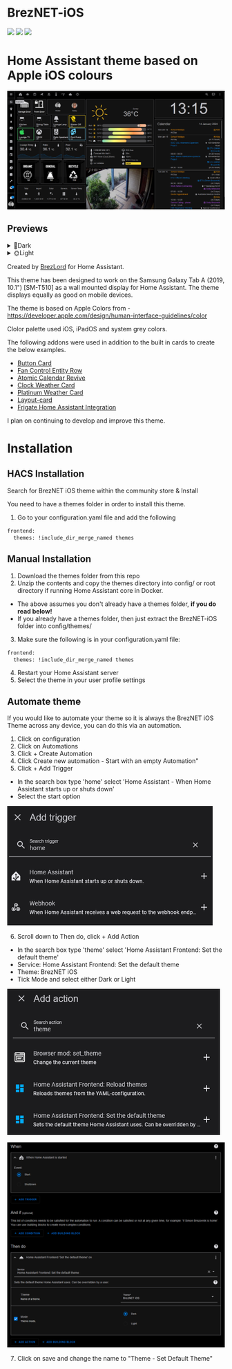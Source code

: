 <h1>BrezNET-iOS</h1>
<p>
	<a href="https://github.com/brezlord/BrezNET-iOS/stargazers"><img src="https://img.shields.io/github/stars/brezlord/BrezNET-iOS?colorA=363a4f&colorB=ffc300&style=for-the-badge"></a>
	<a href="https://github.com/brezlord/BrezNET-iOS/issues"><img src="https://img.shields.io/github/issues/brezlord/BrezNET-iOS?colorA=363a4f&colorB=f5a97f&style=for-the-badge"></a>
	<a href="https://github.com/brezlord/BrezNET-iOS/pulls"><img src="https://img.shields.io/github/issues-pr/brezlord/BrezNET-iOS?colorA=363a4f&colorB=a6da95&style=for-the-badge"></a>
</p>

# Home Assistant theme based on Apple iOS colours

<p align="center">
	<img src="https://raw.githubusercontent.com/brezlord/BrezNET-iOS/main/docs/main-dark.png"/>
</p>

## Previews

<details>
<summary>🌚Dark</summary>
<img src="https://raw.githubusercontent.com/brezlord/BrezNET-iOS/main/docs/main-dark.png"/>
<img src="https://raw.githubusercontent.com/brezlord/BrezNET-iOS/main/docs/lights-dark.png"/>
</details>
<details>
<summary>🌞Light</summary>
<img src="https://raw.githubusercontent.com/brezlord/BrezNET-iOS/main/docs/main-light.png"/>
<img src="https://raw.githubusercontent.com/brezlord/BrezNET-iOS/main/docs/lights-light.png"/>
</details>

Created by [BrezLord](https://github.com/brezlord) for Home Assistant.

This theme has been designed to work on the Samsung Galaxy Tab A (2019, 10.1") [SM-T510] as a wall mounted display for Home Assistant. The theme displays equally as good on mobile devices.

The theme is based on Apple Colors from - https://developer.apple.com/design/human-interface-guidelines/color

Clolor palette used iOS, iPadOS and system grey colors.

The following addons were used in addition to the built in cards to create the below examples.
- [Button Card](https://github.com/custom-cards/button-card)
- [Fan Control Entity Row](https://github.com/finity69x2/fan-control-entity-row)
- [Atomic Calendar Revive](https://github.com/totaldebug/atomic-calendar-revive)
- [Clock Weather Card](https://github.com/pkissling/clock-weather-card)
- [Platinum Weather Card](https://github.com/Makin-Things/platinum-weather-card)
- [Layout-card](https://github.com/thomasloven/lovelace-layout-card)
- [Frigate Home Assistant Integration](https://github.com/blakeblackshear/frigate-hass-integration)

I plan on continuing to develop and improve this theme.

# Installation

## HACS Installation

Search for BrezNET iOS theme within the community store & Install

You need to have a themes folder in order to install this theme.

1. Go to your configuration.yaml file and add the following 

```
frontend:
  themes: !include_dir_merge_named themes
``` 

## Manual Installation

1. Download the themes folder from this repo
2. Unzip the contents and copy the themes directory into config/ or root directory if running Home Assistant core in Docker.
 - The above assumes you don't already have a themes folder, **if you do read below!**
 - If you already have a themes folder, then just extract the BrezNET-iOS folder into config/themes/
3. Make sure the following is in your configuration.yaml file:

```
frontend: 
  themes: !include_dir_merge_named themes
```
4. Restart your Home Assistant server
5. Select the theme in your user profile settings

## Automate theme

If you would like to automate your theme so it is always the BrezNET iOS Theme across any device, you can do this via an automation.

1. Click on configuration
2. Click on Automations
3. Click + Create Automation
4. Click   Create new automation - Start with an empty Automation"
5. Click + Add Trigger
- In the search box type 'home' select 'Home Assistant - When Home Assistant starts up or shuts down'
- Select the start option

![](https://github.com/brezlord/BrezNET-iOS/blob/main/docs/add_trigger.png)

6. Scroll down to Then do, click + Add Action
- In the search box type 'theme' select 'Home Assistant Frontend: Set the default theme'
- Service: Home Assistant Frontend: Set the default theme
- Theme: BrezNET iOS
- Tick Mode and select either Dark or Light

![](https://github.com/brezlord/BrezNET-iOS/blob/main/docs/add_action.png)

![](https://github.com/brezlord/BrezNET-iOS/blob/main/docs/automation.png)

7. Click on save and change the name to "Theme - Set Default Theme"
